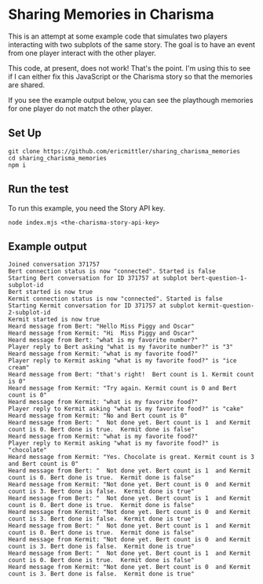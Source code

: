 # Sharing Memories in Charisma

This is an attempt at some example code that simulates two
players interacting with two subplots of the same story.
The goal is to have an event from one player interact
with the other player.

This code, at present, does not work! That's the point. I'm using
this to see if I can either fix this JavaScript or the Charisma
story so that the memories are shared.

If you see the example output below, you can see the playthough
memories for one player do not match the other player. 

## Set Up
```
git clone https://github.com/ericmittler/sharing_charisma_memories
cd sharing_charisma_memories
npm i
```

## Run the test

To run this example, you need the Story API key. 

```
node index.mjs <the-charisma-story-api-key>
```


## Example output

```
Joined conversation 371757
Bert connection status is now "connected". Started is false
Starting Bert conversation for ID 371757 at subplot bert-question-1-subplot-id
Bert started is now true
Kermit connection status is now "connected". Started is false
Starting Kermit conversation for ID 371757 at subplot kermit-question-2-subplot-id
Kermit started is now true
Heard message from Bert: "Hello Miss Piggy and Oscar"
Heard message from Kermit: "Hi  Miss Piggy and Oscar"
Heard message from Bert: "what is my favorite number?"
Player reply to Bert asking "what is my favorite number?" is "3"
Heard message from Kermit: "what is my favorite food?"
Player reply to Kermit asking "what is my favorite food?" is "ice cream"
Heard message from Bert: "that's right!  Bert count is 1. Kermit count is 0"
Heard message from Kermit: "Try again. Kermit count is 0 and Bert count is 0"
Heard message from Kermit: "what is my favorite food?"
Player reply to Kermit asking "what is my favorite food?" is "cake"
Heard message from Kermit: "No and Bert count is 0"
Heard message from Bert: "  Not done yet. Bert count is 1  and Kermit count is 0. Bert done is true.  Kermit done is false"
Heard message from Kermit: "what is my favorite food?"
Player reply to Kermit asking "what is my favorite food?" is "chocolate"
Heard message from Kermit: "Yes. Chocolate is great. Kermit count is 3 and Bert count is 0"
Heard message from Bert: "  Not done yet. Bert count is 1  and Kermit count is 0. Bert done is true.  Kermit done is false"
Heard message from Kermit: "Not done yet. Bert count is 0  and Kermit count is 3. Bert done is false.  Kermit done is true"
Heard message from Bert: "  Not done yet. Bert count is 1  and Kermit count is 0. Bert done is true.  Kermit done is false"
Heard message from Kermit: "Not done yet. Bert count is 0  and Kermit count is 3. Bert done is false.  Kermit done is true"
Heard message from Bert: "  Not done yet. Bert count is 1  and Kermit count is 0. Bert done is true.  Kermit done is false"
Heard message from Kermit: "Not done yet. Bert count is 0  and Kermit count is 3. Bert done is false.  Kermit done is true"
Heard message from Bert: "  Not done yet. Bert count is 1  and Kermit count is 0. Bert done is true.  Kermit done is false"
Heard message from Kermit: "Not done yet. Bert count is 0  and Kermit count is 3. Bert done is false.  Kermit done is true"
```